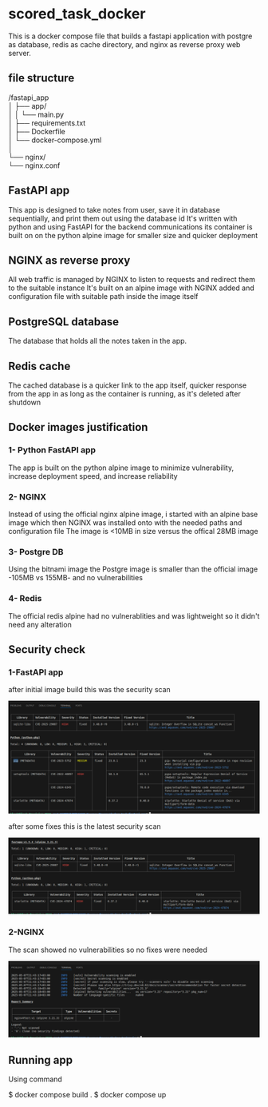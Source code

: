 # scored_task_docker

This is a docker compose file that builds a fastapi application with postgre as database, redis as cache directory, and nginx as reverse proxy web server.

## file structure
/fastapi_app\
│  ├── app/ \
│  │    └── main.py\
│  ├── requirements.txt\
│  ├── Dockerfile\
│  └── docker-compose.yml\
│\
└── nginx/\
     └── nginx.conf


## FastAPI app
This app is designed to take notes from user, save it in database sequentially, and print them out using the database id 
It's written with python and using FastAPI for the backend communications 
its container is built on on the python alpine image for smaller size and quicker deployment

## NGINX as reverse proxy 
All web traffic is managed by NGINX to listen to requests and redirect them to the suitable instance
It's built on an alpine image with NGINX added and configuration file with suitable path inside the image itself

## PostgreSQL database
The database that holds all the notes taken in the app.

## Redis cache
The cached database is a quicker link to the app itself, quicker response from the app in as long as the container is running, as it's deleted after shutdown 

## Docker images justification 
### 1- Python FastAPI app
The app is built on the python alpine image to minimize vulnerability, increase deployment speed, and increase reliability 

### 2- NGINX
Instead of using the official nginx alpine image, i started with an alpine base image which then NGINX was installed onto with the needed paths and configuration file
The image is <10MB in size versus the offical 28MB image

### 3- Postgre DB
Using the bitnami image the Postgre image is smaller than the official image -105MB vs 155MB- and no vulnerabilities

### 4- Redis
The official redis alpine had no vulnerablities and was lightweight so it didn't need any alteration 

## Security check

### 1-FastAPI app
after initial image build this was the security scan

![alt text](./img/trivvy1.png)

after some fixes this is the latest security scan

![alt text](./img/trivvy2.png)

### 2-NGINX
The scan showed no vulnerabilities so no fixes were needed

![alt text](./img/trivvy3.png)


## Running app
Using command

$ docker compose build .
$ docker compose up


